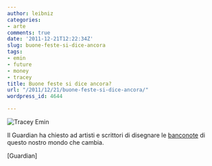 ```yaml
---
author: leibniz
categories:
- arte
comments: true
date: '2011-12-21T12:22:34Z'
slug: buone-feste-si-dice-ancora
tags:
- emin
- future
- money
- tracey
title: Buone feste si dice ancora?
url: "/2011/12/21/buone-feste-si-dice-ancora/"
wordpress_id: 4644

---
```

![Tracey Emin](https://static.guim.co.uk/sys-images/Guardian/Pix/pictures/2011/12/16/1324036193359/Banknote-Design-by-Tracey-009.jpg)

Il Guardian ha chiesto ad artisti e scrittori di disegnare le [banconote](https://www.guardian.co.uk/books/gallery/2011/dec/17/writers-artists-design-money#/?picture=383404266&index=0) di questo nostro mondo che cambia.

[Guardian]
